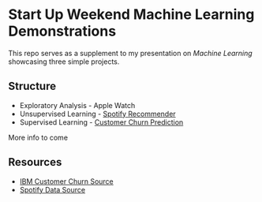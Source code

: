 # Start Up Weekend Machine Learning Demonstrations

This repo serves as a supplement to my presentation on *Machine Learning* showcasing three simple projects.

## Structure

+ Exploratory Analysis - Apple Watch
+ Unsupervised Learning - [Spotify Recommender](/spotify_recommender)
+ Supervised Learning - [Customer Churn Prediction](/churn_prediction)

More info to come

## Resources

+ [IBM Customer Churn Source](https://www.ibm.com/communities/analytics/watson-analytics-blog/guide-to-sample-datasets/)
+ [Spotify Data Source](https://github.com/timothydnguyen/spotilyzer)